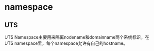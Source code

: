 # namespace
## UTS
UTS Namespace主要用来隔离nodename和domainname两个系统标识。在UTS namespace里，每个namespace允许有自己的hostname。



